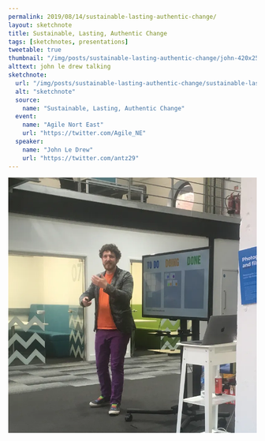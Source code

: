 ```yaml
---
permalink: 2019/08/14/sustainable-lasting-authentic-change/
layout: sketchnote
title: Sustainable, Lasting, Authentic Change
tags: [sketchnotes, presentations]
tweetable: true
thumbnail: "/img/posts/sustainable-lasting-authentic-change/john-420x255.webp"
alttext: john le drew talking
sketchnote:
  url: "/img/posts/sustainable-lasting-authentic-change/sustainable-lasting-authentic-change.webp"
  alt: "sketchnote"
  source:
    name: "Sustainable, Lasting, Authentic Change"
  event:
    name: "Agile Nort East"
    url: "https://twitter.com/Agile_NE"
  speaker:
    name: "John Le Drew"
    url: "https://twitter.com/antz29"
---
```


<img src="/img/posts/sustainable-lasting-authentic-change/john.webp" alt="john le drew speaking at Agile NE" />
